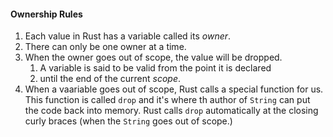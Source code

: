 
#### Ownership Rules
1. Each value in Rust has a variable called its *owner*.
2. There can only be one owner at a time.
3. When the owner goes out of scope, the value will be dropped.
    1. A variable is said to be valid from the point it is declared
    2. until the end of the current *scope*.
4. When a vaariable goes out of scope, Rust calls a special function for us. This function is called `drop` and it's where th author of `String` can put the code back into memory. Rust calls `drop` automatically at the closing curly braces (when the `String` goes out of scope.)
